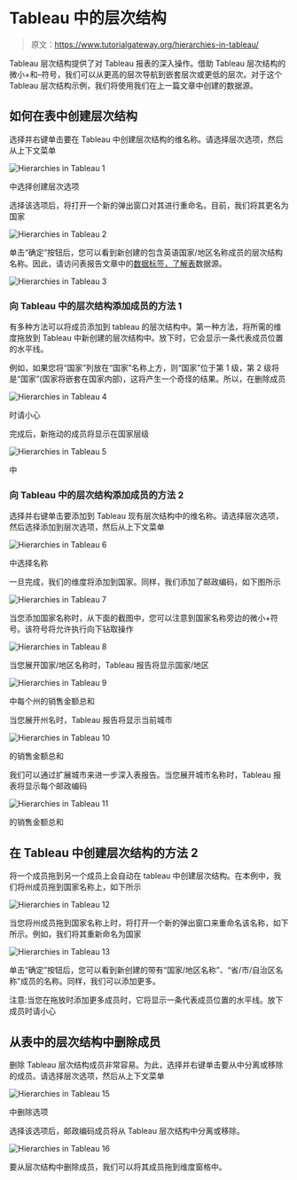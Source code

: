 # Tableau 中的层次结构

> 原文：<https://www.tutorialgateway.org/hierarchies-in-tableau/>

Tableau 层次结构提供了对 Tableau 报表的深入操作。借助 Tableau 层次结构的微小+和–符号，我们可以从更高的层次导航到嵌套层次或更低的层次。对于这个 Tableau 层次结构示例，我们将使用我们在上一篇文章中创建的数据源。

## 如何在表中创建层次结构

选择并右键单击要在 Tableau 中创建层次结构的维名称。请选择层次选项，然后从上下文菜单

![Hierarchies in Tableau 1](img/ae80002a4cc3392af022abe8ac5f5563.png)

中选择创建层次选项

选择该选项后，将打开一个新的弹出窗口对其进行重命名。目前，我们将其更名为国家

![Hierarchies in Tableau 2](img/2881d5aef70517d662b9019fc0a5f266.png)

单击“确定”按钮后，您可以看到新创建的包含英语国家/地区名称成员的层次结构名称。因此，请访问表报告文章中的[数据标签，了解](https://www.tutorialgateway.org/data-labels-in-tableau-reports/)[表](https://www.tutorialgateway.org/tableau/)数据源。

![Hierarchies in Tableau 3](img/5c899ab03baf67bc51ba2413d95eb7fe.png)

### 向 Tableau 中的层次结构添加成员的方法 1

有多种方法可以将成员添加到 tableau 的层次结构中。第一种方法，将所需的维度拖放到 Tableau 中新创建的层次结构中。放下时，它会显示一条代表成员位置的水平线。

例如，如果您将“国家”列放在“国家”名称上方，则“国家”位于第 1 级，第 2 级将是“国家”(国家将嵌套在国家内部)，这将产生一个奇怪的结果。所以，在删除成员

![Hierarchies in Tableau 4](img/2a85d685e06e26223b0ffadad843ced9.png)

时请小心

完成后，新拖动的成员将显示在国家层级

![Hierarchies in Tableau 5](img/0ef1ef0dedd9780219aa733669d2fd52.png)

中

### 向 Tableau 中的层次结构添加成员的方法 2

选择并右键单击要添加到 Tableau 现有层次结构中的维名称。请选择层次选项，然后选择添加到层次选项，然后从上下文菜单

![Hierarchies in Tableau 6](img/ca416684ef52fd65c4286c653c915335.png)

中选择名称

一旦完成，我们的维度将添加到国家。同样，我们添加了邮政编码，如下图所示

![Hierarchies in Tableau 7](img/68370266b8b93ba676733b1dc5583e3e.png)

当您添加国家名称时，从下面的截图中，您可以注意到国家名称旁边的微小+符号。该符号将允许执行向下钻取操作

![Hierarchies in Tableau 8](img/4d086e2ef1b0133acca6710b7a9051cd.png)

当您展开国家/地区名称时，Tableau 报告将显示国家/地区

![Hierarchies in Tableau 9](img/53faa7f546212297a2fc84af50b1fbec.png)

中每个州的销售金额总和

当您展开州名时，Tableau 报告将显示当前城市

![Hierarchies in Tableau 10](img/6806acaf02b88aefc9445cceffb97fc9.png)

的销售金额总和

我们可以通过扩展城市来进一步深入表报告。当您展开城市名称时，Tableau 报表将显示每个邮政编码

![Hierarchies in Tableau 11](img/50055c3d333017b3159f2b773d114dc8.png)

的销售金额总和

## 在 Tableau 中创建层次结构的方法 2

将一个成员拖到另一个成员上会自动在 tableau 中创建层次结构。在本例中，我们将州成员拖到国家名称上，如下所示

![Hierarchies in Tableau 12](img/7f8a7da1794d84fb964011cdab9d2b53.png)

当您将州成员拖到国家名称上时，将打开一个新的弹出窗口来重命名该名称，如下所示。例如，我们将其重新命名为国家

![Hierarchies in Tableau 13](img/0e12f70d2467f6ca5a22f6c72f9f1d4e.png)

单击“确定”按钮后，您可以看到新创建的带有“国家/地区名称”、“省/市/自治区名称”成员的名称。同样，我们可以添加更多。

注意:当您在拖放时添加更多成员时，它将显示一条代表成员位置的水平线。放下成员时请小心

## 从表中的层次结构中删除成员

删除 Tableau 层次结构成员非常容易。为此，选择并右键单击要从中分离或移除的成员。请选择层次选项，然后从上下文菜单

![Hierarchies in Tableau 15](img/712ce56669c11687d5a44b54a12c0a10.png)

中删除选项

选择该选项后，邮政编码成员将从 Tableau 层次结构中分离或移除。

![Hierarchies in Tableau 16](img/33af180ad68919805bd96bdbe3c3d6bd.png)

要从层次结构中删除成员，我们可以将其成员拖到维度窗格中。